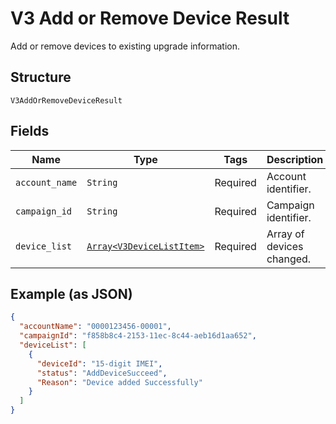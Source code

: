 
# V3 Add or Remove Device Result

Add or remove devices to existing upgrade information.

## Structure

`V3AddOrRemoveDeviceResult`

## Fields

| Name | Type | Tags | Description |
|  --- | --- | --- | --- |
| `account_name` | `String` | Required | Account identifier. |
| `campaign_id` | `String` | Required | Campaign identifier. |
| `device_list` | [`Array<V3DeviceListItem>`](../../doc/models/v3-device-list-item.md) | Required | Array of devices changed. |

## Example (as JSON)

```json
{
  "accountName": "0000123456-00001",
  "campaignId": "f858b8c4-2153-11ec-8c44-aeb16d1aa652",
  "deviceList": [
    {
      "deviceId": "15-digit IMEI",
      "status": "AddDeviceSucceed",
      "Reason": "Device added Successfully"
    }
  ]
}
```

